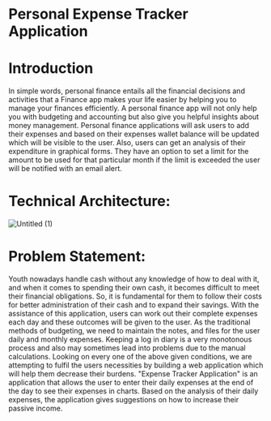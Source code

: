 # Personal Expense Tracker Application
# Introduction
In simple words, personal finance entails all the financial decisions and activities that a Finance app makes your life easier by helping you to manage your finances efficiently. A personal finance app will not only help you with budgeting and accounting but also give you helpful insights about money management.
Personal finance applications will ask users to add their expenses and based on their expenses wallet balance will be updated which will be visible to the user.  Also, users can get an analysis of their expenditure in graphical forms. They have an option to set a limit for the amount to be used for that particular month if the limit is exceeded the user will be notified with an email alert.
# Technical Architecture:
![Untitled (1)](https://user-images.githubusercontent.com/65845589/190844796-2be7edab-2096-4e00-b12b-5baecf0423a2.png)
# Problem Statement:
Youth nowadays handle cash without any knowledge of how to deal with it, and
when it comes to spending their own cash, it becomes difficult to meet their
financial obligations.
So, it is fundamental for them to follow their costs for better administration of
their cash and to expand their savings. With the assistance of this application,
users can work out their complete expenses each day and these outcomes will be
given to the user. As the traditional methods of budgeting, we need to maintain
the notes, and files for the user daily and monthly expenses. Keeping a log in diary
is a very monotonous process and also may sometimes lead into problems due to
the manual calculations. Looking on every one of the above given conditions, we
are attempting to fulfil the users necessities by building a web application which
will help them decrease their burdens.
"Expense Tracker Application" is an application that allows the user to enter their
daily expenses at the end of the day to see their expenses in charts. Based on the
analysis of their daily expenses, the application gives suggestions on how to
increase their passive income.
